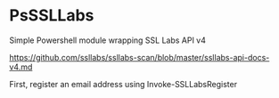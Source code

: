 # PsSSLLabs
Simple Powershell module wrapping SSL Labs API v4

https://github.com/ssllabs/ssllabs-scan/blob/master/ssllabs-api-docs-v4.md

First, register an email address using Invoke-SSLLabsRegister